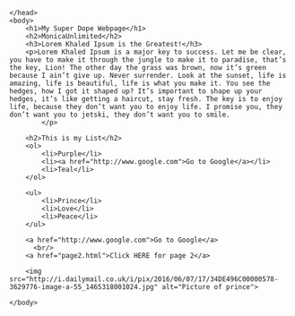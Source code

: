<!DOCTYPE html>
<html>
    <head>
        <title>
            My Super Dope Webpage!
        </title>

    </head>
    <body>
        <h1>My Super Dope Webpage</h1>
        <h2>MonicaUnlimited</h2>
        <h3>Lorem Khaled Ipsum is the Greatest!</h3>
        <p>Lorem Khaled Ipsum is a major key to success. Let me be clear, you have to make it through the jungle to make it to paradise, that’s the key, Lion! The other day the grass was brown, now it’s green because I ain’t give up. Never surrender. Look at the sunset, life is amazing, life is beautiful, life is what you make it. You see the hedges, how I got it shaped up? It’s important to shape up your hedges, it’s like getting a haircut, stay fresh. The key is to enjoy life, because they don’t want you to enjoy life. I promise you, they don’t want you to jetski, they don’t want you to smile.       
            </p>

        <h2>This is my List</h2>
        <ol>
            <li>Purple</li>
            <li><a href="http://www.google.com">Go to Google</a></li>
            <li>Teal</li>
        </ol>

        <ul>
            <li>Prince</li>
            <li>Love</li>
            <li>Peace</li>
        </ul>

        <a href="http://www.google.com">Go to Google</a>
          <br/>
        <a href="page2.html">Click HERE for page 2</a>

        <img src="http://i.dailymail.co.uk/i/pix/2016/06/07/17/34DE496C00000578-3629776-image-a-55_1465318001024.jpg" alt="Picture of prince">
        
    </body>

</html>
